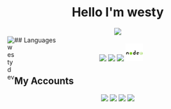 <h1 align="center"> Hello I'm westy</h1>

<div align="center">
    <a href="https://discord.com/users/840695080075526164" title="Discord Account"><img src="https://lanyard-profile-readme.vercel.app/api/840695080075526164"></a>
</div>
</a>
 <a href="https://github.com/westydev">
  <img align="left" alt="westydev" width="16px" src="https://cdn.jsdelivr.net/npm/simple-icons@v3/icons/github.svg" />
</a>
## Languages
<div align="center">
<img src="https://img.shields.io/badge/javascript%20-%23323330.svg?&style=for-the-badge&logo=javascript&logoColor=%23F7DF1E"/> 
<img src="https://img.shields.io/badge/html5%20-%23E34F26.svg?&style=for-the-badge&logo=html5&logoColor=white"/>  
<img src="https://img.shields.io/badge/css3%20-%231572B6.svg?&style=for-the-badge&logo=css3&logoColor=white"/> 
<img src="https://raw.githubusercontent.com/devicons/devicon/master/icons/nodejs/nodejs-original-wordmark.svg" alt="nodejs" width="40" height="40"/>
</div>

## My Accounts
<p align="center">
   <a href="https://discord.com/users/840695080075526164" target"blank_"><img src="https://img.shields.io/badge/discord%20-111111.svg?&style=for-the-badge&logo=discord&logoColor=white"></a>
   <a href="https://www.instagram.com/westyxdd/" target"blank_"><img src="https://img.shields.io/badge/INSTAGRAM%20-111111.svg?&style=for-the-badge&logo=instagram&logoColor=white"></a>
   <a href="https://github.com/westydev" target"blank_"><img src="https://img.shields.io/badge/GitHub%20-111111.svg?&style=for-the-badge&logo=github&logoColor=white"></a>
<a href="https://discord.gg/quepsy" target"blank_"><img src="https://img.shields.io/discord/schwesta?style=for-the-badge&color=7289da&label=Schwesta&logo=discord%22%3E</a>
</p>
##Top Langs
<img src="https://github-readme-stats.vercel.app/api/top-langs/?username=westydev&layout=compact&text_color=FF9DD9&title_color=FF9DD9&bg_color=141321"/>
